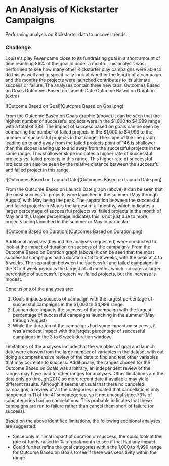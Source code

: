 # An Analysis of Kickstarter Campaigns
Performing analysis on Kickstarter data to uncover trends.

### Challenge

Louise's play Fever came close to its fundraising goal in a short amount of time reaching 86% of the goal in under a month. This analysis was performed to see how many other Kickstarter play campaigns were able to do this as well and to specifically look at whether the length of a campaign and the months the projects were launched contributes to its ultimate success or failure. The analyses contain three new tabs:
    Outcomes Based on Goals
    Outcomes Based on Launch Date 
    Outcome Based on Duration (extra)
   
![Outcome Based on Goal](Outcome Based on Goal.png)
     
From the Outcome Based on Goals graphic (above) it can be seen that the highest number of successful projects were in the $1,000 to $4,999 range with a total of 388. The impact of success based on goals can be seen by comparing the number of failed projects in the $1,000 to $4,999 to the number of successful projects in that range. The slope of the line graph leading up to and away from the failed projects point of 146 is shallower than the slopes leading up to and away from the successful projects in the same range. This shallower slope indicates a higher rate of successful projects vs. failed projects in this range. This higher rate of successful projects can also be seen by the relative distance between the successful and failed project in this range.
    
 ![Outcomes Based on Launch Date](Outcomes Based on Launch Date.png)
    
From the Outcome Based on Launch Date graph (above) it can be seen that the most successful projects were launched in the summer (May through August) with May being the peak. The separation between the successful and failed projects in May is the largest of all months, which indicates a larger percentage of successful projects vs. failed projects in the month of May and this larger percentage indicates this is not just due to more projects being launched in the summer or May in particular. 

![Outcome Based on Duration](Outcomes Based on Duration.png)

Additional anaylses (beyond the analyses requested) were conducted to look at the impact of duration on success of the campaigns. From the Outcome Based on Duration graph (above) it can be seen that the most successful campaigns had a duration of 3 to 6 weeks, with the peak at 4 to 5 weeks. The separation between the successful and failed campaigns in the 3 to 6 week period is the largest of all months, which indicates a larger percentage of successful projects vs. failed projects, but the increase is modest.

Conclusions of the analyses are:
   1. Goals impacts success of campaign with the largest percentage of successful campaigns in the $1,000 to $4,999 range.
   2. Launch date impacts the success of the campaign with the largest percentage of successful campaigns launching in the summer (May through August)
   3. While the duration of the campaigns had some impact on success, it was a modest impact with the largest percentage of successful campaigns in the 3 to 6 week duration window.

 
Limitations of the analyses include that the variables of goal and launch date were chosen from the large number of variables in the dataset with out doing a comprehensive review of the date to find and test other variables that may correlate to success.  Additionally, the ranges chosen for the Outcome Based on Goals was arbitrary, an independent review of the ranges may have lead to other ranges for analyses. Other limitations are the data only go through 2017, so more recent data if available may yield different results. Although it seems unusual that there no canceled campaigns, a review of all the categories indicated that cancellations only happened in 11 of the 41 subcategories, so it not unusual since  73% of subcategories had no cancelations. This probable indicates that these campaigns are run to failure rather than cancel them short of failure (or success).

Based on the above identified limitations, the following additional analyses are suggested:
   - Since only minimal impact of duration on success, the could look at the rate of funds raised in % of goal/month to see if that had any impact.
   - Could further refine the goal categories within the 1,000 to 4,999 range for Outcome Based on Goals to see if there was sensitivity within the range
